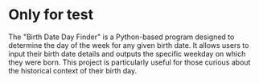 # Only for test
The "Birth Date Day Finder" is a Python-based program designed to determine the day of the week for any given birth date.
It allows users to input their birth date details and outputs the specific weekday on which they were born. 
This project is particularly useful for those curious about the historical context of their birth day.
